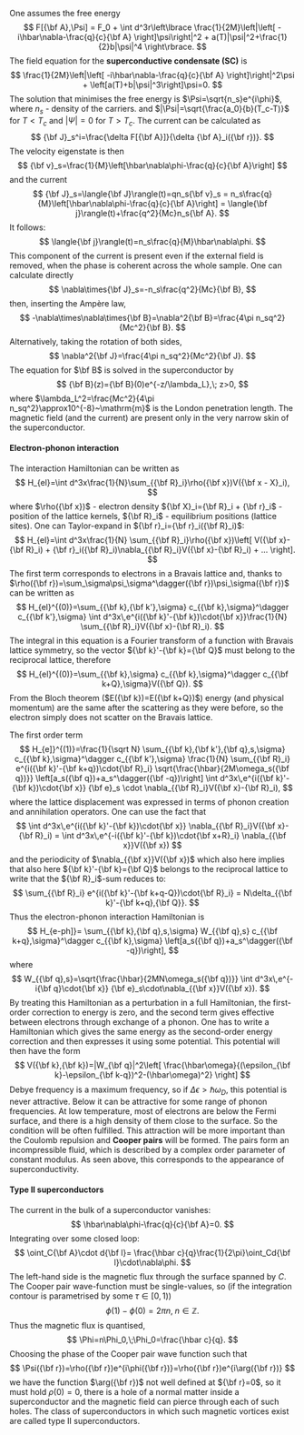 One assumes the free energy
$$
F[{\bf A},\Psi] = F_0 +
\int d^3r\left\lbrace
\frac{1}{2M}\left|\left[
-i\hbar\nabla-\frac{q}{c}{\bf A}
\right]\psi\right|^2 + 
a(T)|\psi|^2+\frac{1}{2}b|\psi|^4
\right\rbrace.
$$
The field equation for the **superconductive condensate (SC)** is
$$
\frac{1}{2M}\left|\left[
-i\hbar\nabla-\frac{q}{c}{\bf A}
\right]\right|^2\psi + 
\left[a(T)+b|\psi|^3\right]\psi=0.
$$
The solution that minimises the free energy is $\Psi=\sqrt{n_s}e^{i\phi}$, where $n_s$ - density of the carriers. and $|\Psi|=\sqrt{\frac{a_0}{b}(T_c-T)}$ for $T<T_c$ and $|\Psi|=0$ for $T>T_c$.
The current can be calculated as
$$
{\bf J}_s^i=\frac{\delta F[{\bf A}]}{\delta {\bf A}_i({\bf r})}.
$$
The velocity eigenstate is then
$$
{\bf v}_s=\frac{1}{M}\left[\hbar\nabla\phi-\frac{q}{c}{\bf A}\right]
$$
and the current
$$
{\bf J}_s=\langle{\bf J}\rangle(t)=qn_s{\bf v}_s =
n_s\frac{q}{M}\left[\hbar\nabla\phi-\frac{q}{c}{\bf A}\right] =
\langle{\bf j}\rangle(t)+\frac{q^2}{Mc}n_s{\bf A}.
$$
It follows:
$$
\langle{\bf j}\rangle(t)=n_s\frac{q}{M}\hbar\nabla\phi.
$$
This component of the current is present even if the external field is removed, when the phase is coherent across the whole sample. 
One can calculate directly
$$
\nabla\times{\bf J}_s=-n_s\frac{q^2}{Mc}{\bf B},
$$
then, inserting the Ampère law,
$$
-\nabla\times\nabla\times{\bf B}=\nabla^2{\bf B}=\frac{4\pi n_sq^2}{Mc^2}{\bf B}.
$$
Alternatively, taking the rotation of both sides,
$$
\nabla^2{\bf J}=\frac{4\pi n_sq^2}{Mc^2}{\bf J}.
$$
The equation for $\bf B$ is solved in the superconductor by
$$
{\bf B}(z)={\bf B}(0)e^{-z/\lambda_L},\; z>0,
$$
where $\lambda_L^2=\frac{Mc^2}{4\pi n_sq^2}\approx10^{-8}~\mathrm{m}$ is the London penetration length. The magnetic field (and the current) are present only in the very narrow skin of the superconductor.
#### Electron-phonon interaction
The interaction Hamiltonian can be written as
$$
H_{el}=\int d^3x\frac{1}{N}\sum_{{\bf R}_i}\rho({\bf x})V({\bf x - X}_i),
$$
where $\rho({\bf x})$ - electron density ${\bf X}_i={\bf R}_i + {\bf r}_i$ - position of the lattice kernels, ${\bf R}_i$ - equilibrium positions (lattice sites). One can Taylor-expand in ${\bf r}_i={\bf r}_i({\bf R}_i)$:
$$
H_{el}=\int d^3x\frac{1}{N}
\sum_{{\bf R}_i}\rho({\bf x})\left[
V({\bf x}-{\bf R}_i) + 
{\bf r}_i({\bf R}_i)\nabla_{{\bf R}_i}V({\bf x}-{\bf R}_i) + ...
\right].
$$
The first term corresponds to electrons in a Bravais lattice and, thanks to $\rho({\bf r})=\sum_\sigma\psi_\sigma^\dagger({\bf r})\psi_\sigma({\bf r})$ can be written as
$$
H_{el}^{(0)}=\sum_{{\bf k},{\bf k'},\sigma}
c_{{\bf k},\sigma}^\dagger c_{{\bf k'},\sigma}
\int d^3x\,e^{i({\bf k}'-{\bf k})\cdot{\bf x}}\frac{1}{N}
\sum_{{\bf R}_i}V({\bf x}-{\bf R}_i).
$$
The integral in this equation is a Fourier transform of a function with Bravais lattice symmetry, so the vector ${\bf k}'-{\bf k}={\bf Q}$ must belong to the reciprocal lattice, therefore
$$
H_{el}^{(0)}=\sum_{{\bf k},\sigma}
c_{{\bf k},\sigma}^\dagger c_{{\bf k+Q},\sigma}V({\bf Q}).
$$
From the Bloch theorem ($E({\bf k})=E({\bf k+Q})$) energy (and physical momentum) are the same after the scattering as they were before, so the electron simply does not scatter on the Bravais lattice.

The first order term
$$
H_{e]}^{(1)}=\frac{1}{\sqrt N}
\sum_{{\bf k},{\bf k'},{\bf q},s,\sigma}
c_{{\bf k},\sigma}^\dagger c_{{\bf k'},\sigma}
\frac{1}{N} \sum_{{\bf R}_i}
e^{i({\bf k}'-{\bf k+q})\cdot{\bf R}_i}
\sqrt{\frac{\hbar}{2M\omega_s({\bf q})}}
\left[a_s({\bf q})+a_s^\dagger({\bf -q})\right]
\int d^3x\,e^{i({\bf k}'-{\bf k})\cdot{\bf x}}
{\bf e}_s \cdot \nabla_{{\bf R}_i}V({\bf x}-{\bf R}_i),
$$
where the lattice displacement was expressed in terms of phonon creation and annihilation operators.
One can use the fact that
$$
\int d^3x\,e^{i({\bf k}'-{\bf k})\cdot{\bf x}}
\nabla_{{\bf R}_i}V({\bf x}-{\bf R}_i) = 
\int d^3x\,e^{-i({\bf k}'-{\bf k})\cdot{\bf x+R}_i}
\nabla_{{\bf x}}V({\bf x})
$$
and the periodicity of $\nabla_{{\bf x}}V({\bf x})$ which also here implies that also here ${\bf k}'-{\bf k}={\bf Q}$ belongs to the reciprocal lattice to write that the ${\bf R}_i$-sum reduces to:
$$
\sum_{{\bf R}_i}
e^{i({\bf k}'-{\bf k+q-Q})\cdot{\bf R}_i} = 
N\delta_{{\bf k}'-{\bf k+q},{\bf Q}}.
$$
Thus the electron-phonon interaction Hamiltonian is
$$
H_{e-ph]}=
\sum_{{\bf k},{\bf q},s,\sigma} W_{{\bf q},s}
c_{{\bf k+q},\sigma}^\dagger c_{{\bf k},\sigma}
\left[a_s({\bf q})+a_s^\dagger({\bf -q})\right],
$$where
$$
W_{{\bf q},s}=\sqrt{\frac{\hbar}{2MN\omega_s({\bf q})}}
\int d^3x\,e^{-i{\bf q}\cdot{\bf x}}
{\bf e}_s\cdot\nabla_{{\bf x}}V({\bf x}).
$$
By treating this Hamiltonian as a perturbation in a full Hamiltonian, the first-order correction to energy is zero, and the second term gives effective between electrons through exchange of a phonon.
One has to write a Hamiltonian which gives the same energy as the second-order energy correction and then expresses it using some potential.
This potential will then have the form
$$
V({\bf k},{\bf k})=|W_{\bf q}|^2\left[
\frac{\hbar\omega}{(\epsilon_{\bf k}-\epsilon_{\bf k-q})^2-(\hbar\omega)^2}
\right]
$$
Debye frequency is a maximum frequency, so if $\Delta\epsilon>\hbar\omega_D$, this potential is never attractive. Below it can be attractive for some range of phonon frequencies. At low temperature, most of electrons are below the Fermi surface, and there is a high density of them close to the surface. So the condition will be often fulfilled. This attraction will be more important than the Coulomb repulsion and **Cooper pairs** will be formed.
The pairs form an incompressible fluid, which is described by a complex order parameter of constant modulus. As seen above, this corresponds to the appearance of superconductivity.
#### Type II superconductors
The current in the bulk of a superconductor vanishes:
$$
\hbar\nabla\phi-\frac{q}{c}{\bf A}=0.
$$
Integrating over some closed loop:
$$
\oint_C{\bf A}\cdot d{\bf l}=
\frac{\hbar c}{q}\frac{1}{2\pi}\oint_Cd{\bf l}\cdot\nabla\phi.
$$
The left-hand side is the magnetic flux through the surface spanned by $C$. The Cooper pair wave-function must be single-values, so (if the integration contour is parametrised by some $\tau\in[0,1)$)
$$
\phi(1)-\phi(0)=2\pi n,\;n\in\mathbb{Z}.
$$
Thus the magnetic flux is quantised,
$$
\Phi=n\Phi_0,\;\Phi_0=\frac{\hbar c}{q}.
$$
Choosing the phase of the Cooper pair wave function such that
$$
\Psi({\bf r})=\rho({\bf r})e^{i\phi({\bf r})}=\rho({\bf r})e^{i\arg({\bf r})}
$$
we have the function $\arg({\bf r})$ not well defined at ${\bf r}=0$, so it must hold $\rho(0)=0$, there is a hole of a normal matter inside a superconductor and the magnetic field can pierce through each of such holes. The class of superconductors in which such magnetic vortices exist are called type II superconductors.